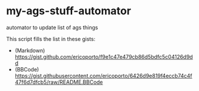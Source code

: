 # my-ags-stuff-automator
automator to update list of ags things

This script fills the list in these gists:
- (Markdown) https://gist.github.com/ericoporto/f9e1c47e479cb86d5bdfc5c04126d9dd
- (BBCode) https://gist.githubusercontent.com/ericoporto/6426d9e819f4eccb74c4f47f6d7dfcb5/raw/README.BBCode
